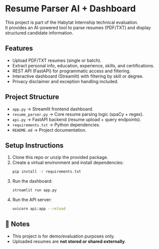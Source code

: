 #  Resume Parser AI + Dashboard

This project is part of the Habytat Internship technical evaluation.  
It provides an AI-powered tool to parse resumes (PDF/TXT) and display structured candidate information.

##  Features
- Upload PDF/TXT resumes (single or batch).
- Extract personal info, education, experience, skills, and certifications.
- REST API (FastAPI) for programmatic access and filtering.
- Interactive dashboard (Streamlit) with filtering by skill or degree.
- Privacy disclaimer and exception handling included.

##  Project Structure
- `app.py` → Streamlit frontend dashboard.
- `resume_parser.py` → Core resume parsing logic (spaCy + regex).
- `api.py` → FastAPI backend (resume upload + query endpoints).
- `requirements.txt` → Python dependencies.
- `README.md` → Project documentation.

##  Setup Instructions
1. Clone this repo or unzip the provided package.
2. Create a virtual environment and install dependencies:
   ```bash
   pip install -r requirements.txt
   ```
3. Run the dashboard:
   ```bash
   streamlit run app.py
   ```
4. Run the API server:
   ```bash
   uvicorn api:app --reload
   ```

## 📌 Notes
- This project is for demo/evaluation purposes only.
- Uploaded resumes are **not stored or shared externally**.

